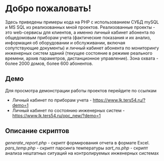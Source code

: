 # Добро пожаловать!

Здесь  приведены примеры кода на PHP с использованием СУБД mySQL и MS SQL из реализованных мной проектов.
Реализованные проекты - это web-сервисы для клиентов, а именно личный кабинет абонента по общедомовым приборам учета (фактические показания и их анализ, информация об оборудовании и обслуживании, включая сопутствующие документы) и личный кабинет абонента по мониторингу инженерных систем зданий (текущее состояние в режиме реального времени, архив параметров, дистанционное управление). Зона охвата - более 2000 домов, более 600 абонентов.

## Демо

Для просмотра демонстрации  работы проектов перейдите по ссылкам

 - Личный кабинет по приборам учета - https://www.lk.ters54.ru/?demo=1
 - Личный кабинет по состоянию инженерных систем - https://www.lk.ters54.ru/opc_new/?demo=1
    
## Описание скриптов

*generate_report.php* -  скрипт формирования отчета в формате Excel.
*pars_temp.php* - скрипт парсинга температуры 
*sart_ns.php* - скрипт анализа нештатных ситуаций на контролируемых инженерных системах 
